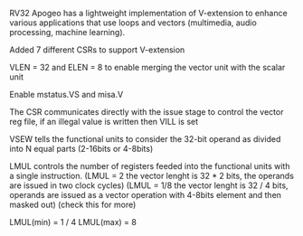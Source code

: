 RV32 Apogeo has a lightweight implementation of V-extension to enhance various applications that use loops and vectors (multimedia, audio processing, machine learning).

Added 7 different CSRs to support V-extension

VLEN = 32 and ELEN = 8 to enable merging the vector unit with the scalar unit

Enable mstatus.VS and misa.V 

The CSR communicates directly with the issue stage to control the vector reg file, if an illegal value is written then VILL is set

VSEW tells the functional units to consider the 32-bit operand as divided into N equal parts (2-16bits or 4-8bits)

LMUL controls the number of registers feeded into the functional units with a single instruction. (LMUL = 2 the vector lenght is 32 * 2 bits, the operands are issued in two clock cycles)
(LMUL = 1/8 the vector lenght is 32 / 4 bits, operands are issued as a vector operation with 4-8bits element and then masked out) (check this for more)

LMUL(min) = 1 / 4 
LMUL(max) = 8